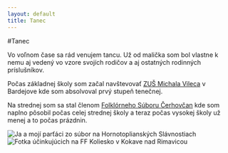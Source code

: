 ```yaml
---
layout: default
title: Tanec
---
```

#Tanec

Vo voľnom čase sa rád venujem tancu. Už od malička som bol vlastne k nemu aj vedený vo vzore svojích rodičov a aj ostatných rodinných príslušníkov.

Počas základnej školy som začal navštevovať [ZUŠ Michala Vileca](https://www.zusmvileca.com) v Bardejove kde som absolvoval prvý stupeň tenečnej.

Na strednej som sa stal členom [Folklórneho Súboru Čerhovčan](https://cerhovcanbj.sk) kde som naplno pôsobil počas celej strednej školy a teraz počas vysokej školy už menej a to počas prázdnin.

![Ja a mojí parťáci zo súbor na Hornotoplianských Slávnostiach](https://cerhovcanbj.sk/wp-content/gallery/gerlachov-hornotopliansky-jarmok/thumbs/thumbs_15875471_1311088768950097_4979952564879787838_o.jpg)
![Fotka účinkujúcich na FF Koliesko v Kokave nad Rimavicou](https://cerhovcanbj.sk/wp-content/gallery/ff-koliesko-v-kokave-nad-rimavicou/18.jpg)
